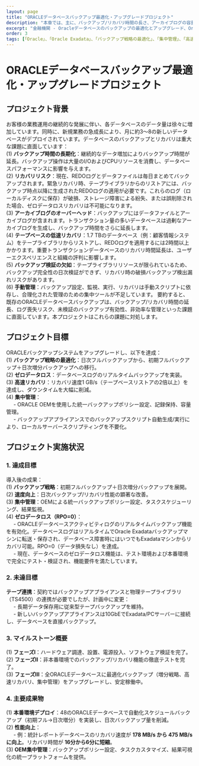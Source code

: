 ```yaml
---
layout: page
title: "ORACLEデータベースバックアップ最適化・アップグレードプロジェクト"
description: "本章では、主に、バックアップ/リカバリ時間の長さ、アーカイブログの容量の多さ、バックアップのタイミングの悪さ、バックアップジョブの分散、データ損失のリスク、バックアップ管理の難しさといった問題を解決するために、既存のバックアップ戦略とバックアップアーキテクチャを最適化する方法をお客様がどのように支援しているかについてご紹介します。"
excerpt: "金融機関 - Oracleデータベースのバックアップの最適化とアップグレード、Oracle Zdlraオールインワンゼロデータ損失プロジェクト"
order: 3
tags: [「Oracle」、「Oracle Exadata」、「バックアップ戦略の最適化」、「集中管理」、「高速リカバリ」、「ゼロデータ損失」]
---
```


# ORACLEデータベースバックアップ最適化・アップグレードプロジェクト  

## プロジェクト背景  
お客様の業務運用の継続的な発展に伴い、各データベースのデータ量は徐々に増加しています。同時に、新規業務の急成長により、月に約3～8の新しいデータベースがデプロイされています。データベースのバックアップとリカバリは重大な課題に直面しています：  
(1) **バックアップ時間の長期化**：継続的なデータ増加によりバックアップ時間が延長。バックアップ操作は大量のI/OおよびCPUリソースを消費し、データベースパフォーマンスに影響を与えます。  
(2) **リカバリリスク**：現在、REDOログとデータファイルは毎日まとめてバックアップされます。緊急リカバリ時、テープライブラリからのリストアには、バックアップ時点以降に生成されたREDOログの適用が必要です。これらのログ（ローカルディスクに保存）が破損、ストレージ障害による紛失、または誤削除された場合、ゼロデータロスリカバリは不可能になります。  
(3) **アーカイブログのオーバーヘッド**：バックアップにはデータファイルとアーカイブログが含まれます。トランザクション量の多いデータベースは過剰なアーカイブログを生成し、バックアップ時間をさらに延長します。  
(4) **テープベースの低速リカバリ**：1.7 TBのデータベース（例：顧客情報システム）をテープライブラリからリストアし、REDOログを適用するには2時間以上かかります。重要トランザクションデータベースのリカバリ時間延長は、ユーザーエクスペリエンスと組織の評判に影響します。  
(5) **バックアップ検証の欠如**：テープライブラリリソースが限られているため、バックアップ完全性の日次検証ができず、リカバリ時の破損バックアップ検出漏れリスクがあります。  
(6) **手動管理**：バックアップ設定、監視、実行、リカバリは手動スクリプトに依存し、合理化された管理のための集中ツールが不足しています。
要約すると、既存のORACLEデータベースバックアップは、バックアップ/リカバリ時間の延長、ログ喪失リスク、未検証のバックアップ有効性、非効率な管理といった課題に直面しています。本プロジェクトはこれらの課題に対処します。  

## プロジェクト目標  
ORACLEバックアップシステムをアップグレードし、以下を達成：  
(1) **バックアップ戦略の最適化**：日次フルバックアップから、初期フルバックアップ＋日次増分バックアップへの移行。  
(2) **ゼロデータロス**：データベースログのリアルタイムバックアップを実装。  
(3) **高速リカバリ**：リカバリ速度1 GB/s（テープベースリストアの2倍以上）を達成し、ダウンタイムを大幅に削減。  
(4) **集中管理**：  
&nbsp;&nbsp;&nbsp;&nbsp; - ORACLE OEMを使用した統一バックアップポリシー設定、記録保持、容量管理。  
&nbsp;&nbsp;&nbsp;&nbsp; - バックアップアプライアンスでのバックアップスクリプト自動生成/実行により、ローカルサーバースクリプティングを不要化。  

## プロジェクト実施状況  
### 1. 達成目標  
導入後の成果：  
(1) **バックアップ戦略**：初期フルバックアップ＋日次増分バックアップを展開。  
(2) **速度向上**：日次バックアップ/リカバリ性能の顕著な改善。  
(3) **集中管理**：OEMによる統一バックアップポリシー設定、タスクスケジューリング、結果監視。  
(4) **ゼロデータロス（RPO=0）**：  
&nbsp;&nbsp;&nbsp;&nbsp; - ORACLEデータベースアクティビティログのリアルタイムバックアップ機能を有効化。データベースログはリアルタイムでOracle Exadataバックアップマシンに転送・保存され、データベース障害時にはいつでもExadataマシンからリカバリ可能。RPO=0（データ損失なし）を達成。  
&nbsp;&nbsp;&nbsp;&nbsp; - 現在、データベースのゼロデータロス機能は、テスト環境および本番環境で完全にテスト・検証され、機能要件を満たしています。  

### 2. 未達目標  
**テープ連携**：契約ではバックアップアプライアンスと物理テープライブラリ（TS4500）の連携が必要でしたが、計画中に変更：  
&nbsp;&nbsp;&nbsp;&nbsp; - 長期データ保存用に従来型テープバックアップを維持。  
&nbsp;&nbsp;&nbsp;&nbsp; - 新しいバックアップアプライアンスは10GbEでExadata/PCサーバーに接続し、データベースを直接バックアップ。  

### 3. マイルストーン概要  
(1) **フェーズI**：ハードウェア調達、設置、電源投入、ソフトウェア検証を完了。  
(2) **フェーズII**：非本番環境でのバックアップ/リカバリ機能の徹底テストを完了。  
(3) **フェーズIII**：全ORACLEデータベースに最適化バックアップ（増分戦略、高速リカバリ、集中管理）をアップグレードし、安定稼働中。  

### 4. 主要成果物  
(1) **本番環境デプロイ**：48のORACLEデータベースで自動化スケジュールバックアップ（初期フル→日次増分）を実装し、日次バックアップ量を削減。  
(2) **性能向上**：  
&nbsp;&nbsp;&nbsp;&nbsp; - 例：統計レポートデータベースのリカバリ速度が **178 MB/s から 475 MB/s に向上**。リカバリ時間が **16分から6分に短縮**。  
(3) **OEM集中管理**：バックアップポリシー設定、タスクカスタマイズ、結果可視化の統一プラットフォームを提供。  
